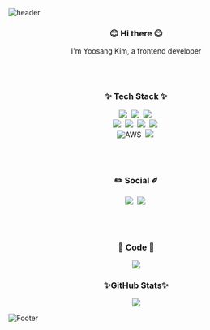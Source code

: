 ![header](https://capsule-render.vercel.app/api?type=wave&color=timeAuto&height=300&section=header&text=Kimyoosangg&fontSize=90&animation=fadeIn&fontAlignY=38)

<h3 align="center">😊 Hi there 😊</h3>
<p align="center">
  I'm Yoosang Kim, a frontend developer
</p>
</br>
</br>

<h3 align="center">✨ Tech Stack ✨</h3>
<p align="center">  
  <img src="https://img.shields.io/badge/Javascript-ffb13b?style=flat-square&logo=javascript&logoColor=white"/></a>&nbsp 
  <img src="https://img.shields.io/badge/Typescript-23007A?&style=flat-square&logo=typescript&logoColor=white"/></a>&nbsp
  <img src="https://img.shields.io/badge/Node.js-339933?style=flat-square&logo=Node.js&logoColor=white"/></a>&nbsp

  
  <br>
  <img src="https://img.shields.io/badge/React-232023?style=flat-square&logo=react&logoColor=%2361DAFB"/></a>&nbsp
  <img src="https://img.shields.io/badge/Hooks-424242?style=flat-square"/></a>&nbsp
  <img src="https://img.shields.io/badge/Redux-764ABC?style=flat-square&logo=redux&logoColor=white"/></a>&nbsp
  <img src="https://img.shields.io/badge/styled components-db7093?style=flat-square&logo=styled-components&logoColor=white"/></a>&nbsp
  
  <br>
  <img alt="AWS" src="https://img.shields.io/badge/AWS-232f3e?&style=flat-square&logo=amazon-aws&logoColor=white"/></a>&nbsp
  <img src="https://img.shields.io/badge/Mysql-4479a1?style=flat-square&logo=MySql&logoColor=white"/></a>&nbsp
</p>

</br>
</br>
<h3 align="center">✏️ Social ✐</h3>
<p align="center">  
  <a href="https://u-sang.tistory.com/" target="_blank"><img src="https://img.shields.io/badge/TechBlog-ffb13b?style=flat-square&logo=javascript&logoColor=white"/></a>&nbsp 
  <a href="mailto:yoo99485@gmail.com?Subject=Hello%20again" target="_top"><img src="https://img.shields.io/badge/Gmail-ea4335?&style=flat-square&logo=Gmail&logoColor=white"/></a>&nbsp 

</p>

</br>
</br>
<h3 align="center">🎨 Code 🎨</h3>
<p align="center">
<img src="https://github-readme-stats.vercel.app/api/top-langs/?username=kimyoosang&layout=compact&theme=dracula" />
</p>

<h3 align="center">✨GitHub Stats✨</h3>
<p align="center">
 <img src="https://github-readme-stats.vercel.app/api?username=kimyoosang&show_icons=true&theme=dracula")](https://github.com/anuraghazra/github-readme-stats" />
</p>

![Footer](https://capsule-render.vercel.app/api?type=wave&color=timeAuto&height=150&section=footer&rotate=-30)

<!--
**ImHyeLim1209/ImHyeLim1209** is a ✨ _special_ ✨ repository because its `README.md` (this file) appears on your GitHub profile.

Here are some ideas to get you started:

- 🔭 I’m currently working on ...
- 🌱 I’m currently learning ...
- 👯 I’m looking to collaborate on ...
- 🤔 I’m looking for help with ...
- 💬 Ask me about ...
- 📫 How to reach me: ...
- 😄 Pronouns: ...
- ⚡ Fun fact: ...
- <img src="https://github-readme-stats.vercel.app/api?username=ImHyeLim1209&show_icons=true&theme=radical&layout=compact&hide=stars" />
-->
